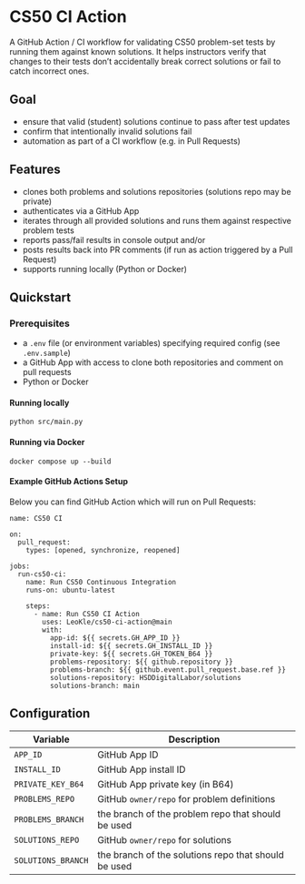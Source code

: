 # CS50 CI Action

A GitHub Action / CI workflow for validating CS50 problem-set tests by running them against known solutions.
It helps instructors verify that changes to their tests don’t accidentally break correct solutions or fail to catch incorrect ones.

## Goal

- ensure that valid (student) solutions continue to pass after test updates
- confirm that intentionally invalid solutions fail
- automation as part of a CI workflow (e.g. in Pull Requests)

## Features

- clones both problems and solutions repositories (solutions repo may be private)
- authenticates via a GitHub App
- iterates through all provided solutions and runs them against respective problem tests
- reports pass/fail results in console output and/or
- posts results back into PR comments (if run as action triggered by a Pull Request)
- supports running locally (Python or Docker)

## Quickstart

### Prerequisites 

- a ```.env``` file (or environment variables) specifying required config (see ```.env.sample```)
- a GitHub App with access to clone both repositories and comment on pull requests
- Python or Docker

#### Running locally

```python src/main.py```

#### Running via Docker

```docker compose up --build```

#### Example GitHub Actions Setup


Below you can find GitHub Action which will run on Pull Requests:

```
name: CS50 CI

on:
  pull_request:
    types: [opened, synchronize, reopened]

jobs:
  run-cs50-ci:
    name: Run CS50 Continuous Integration
    runs-on: ubuntu-latest

    steps:
      - name: Run CS50 CI Action
        uses: LeoKle/cs50-ci-action@main
        with:
          app-id: ${{ secrets.GH_APP_ID }}
          install-id: ${{ secrets.GH_INSTALL_ID }}
          private-key: ${{ secrets.GH_TOKEN_B64 }}
          problems-repository: ${{ github.repository }}
          problems-branch: ${{ github.event.pull_request.base.ref }}
          solutions-repository: HSDDigitalLabor/solutions
          solutions-branch: main
```

## Configuration

| Variable             | Description                                          |
| -------------------- | ---------------------------------------------------- |
| `APP_ID`             | GitHub App ID                                        |
| `INSTALL_ID`         | GitHub App install ID                                |
| `PRIVATE_KEY_B64`    | GitHub App private key (in B64)                      |
| `PROBLEMS_REPO`      | GitHub `owner/repo` for problem definitions          |
| `PROBLEMS_BRANCH`    | the branch of the problem repo that should be used   |
| `SOLUTIONS_REPO`     | GitHub `owner/repo` for solutions                    |
| `SOLUTIONS_BRANCH`   | the branch of the solutions repo that should be used |